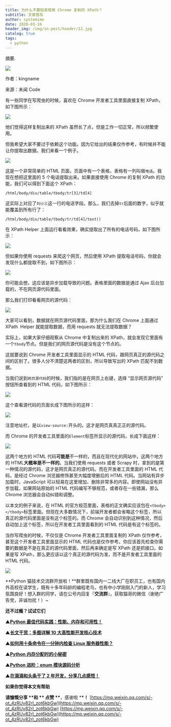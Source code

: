 ```yaml
---
title: 为什么不要轻易使用 Chrome 复制的 XPath？
subtitle: 文章暂存
author: systemime
date: 2020-03-16
header_img: /img/in-post/header/12.jpg
catalog: true
tags:
  - python
---
```

摘要.

<!-- more -->
![](https://mmbiz.qpic.cn/mmbiz_jpg/LLRiaS9YfFTPdzarAhulgpZeYMbpucH0Gh46VRxL4Keb7VyEqAiamTdfnDbeeFIEmwbmVMbs58oQypl7jRe5v61A/640?wx_fmt=jpeg)

作者：kingname

来源：未闻 Code

有一些同学在写爬虫的时候，喜欢在 Chrome 开发者工具里面直接复制 XPath，如下图所示：  

![](https://mmbiz.qpic.cn/mmbiz_png/ohoo1dCmvqf4kAkGg9ZCdKo0f0liaiaLibe1FsfDRsCNA8HqSlXKN2Tya6CKqdibnnOzkQcERXbaDKZY40kgtNhh4w/640?wx_fmt=png)

他们觉得这样复制出来的 XPath 虽然长了点，但是工作一切正常，所以频繁使用。  

但我希望大家不要过于依赖这个功能。因为它给出的结果仅作参考，有时候并不能让你提取出数据。我们来看一个例子。

![](https://mmbiz.qpic.cn/mmbiz_png/ohoo1dCmvqf4kAkGg9ZCdKo0f0liaiaLibeRXIfYxFTuibELpbsuVKV49y1lAc675DWF8RsyPDQM7LjQw97LwkiagLw/640?wx_fmt=png)

这是一个非常简单的 HTML 页面，页面中有一个表格，表格有一列叫做`电话`。我现在想把这里面的 5 个电话提取出来。如果直接使用 Chrome 的复制 XPath 的功能，我们可以得到下面这个 XPath：

    /html/body/div/table/tbody/tr[3]/td[4]

这实际上对应了`刘小三`这一行的电话字段。那么，我们去掉`tr`后面的数字，似乎就能覆盖到所有行了：

    /html/body/div/table/tbody/tr/td[4]/text()

在 XPath Helper 上面运行看看效果，确实提取出了所有的电话号码，如下图所示：

![](https://mmbiz.qpic.cn/mmbiz_png/ohoo1dCmvqf4kAkGg9ZCdKo0f0liaiaLiben2Zfiarfv8hAAMicSELWKPCkAibUiad5DsNXD8HgcVtma2P3cT99m1bajw/640?wx_fmt=png)

但如果你使用 requests 来爬这个网页，然后使用 XPath 提取电话号码，你就会发现什么都提取不到，如下图所示：

![](https://mmbiz.qpic.cn/mmbiz_png/ohoo1dCmvqf4kAkGg9ZCdKo0f0liaiaLibeatCpGCbW49UJeh7cSgALkden9sX238ic89rkYSfsT9O3k920hib876CQ/640?wx_fmt=png)

你可能会想，这应该是异步加载导致的问题。表格里面的数据是通过 Ajax 后台加载的，不在网页源代码里面。

那么我们打印看看网页的源代码：

![](https://mmbiz.qpic.cn/mmbiz_png/ohoo1dCmvqf4kAkGg9ZCdKo0f0liaiaLibeIGlpLoY7Ix45pjKleSV1OdXu9a3Sg8tesE6bZvfqkPKiaZVpJGOeTBw/640?wx_fmt=png)

大家可以看到，数据就在网页源代码里面，那为什么我们在 Chrome 上面通过 XPath  Helper 就能提取数据，而用 requests 就无法提取数据？

实际上，如果大家仔细观察从 Chrome 中复制出来的 XPath，就会发现它里面有一个`tbody`节点。但是我们的网页源代码是没有这个节点的。

这就要说到 Chrome 开发者工具里面显示的 HTML 代码，跟网页真正的源代码之间的区别了。很多人分不清楚这两者的区别，所以导致写出的 XPath 匹配不到数据。

当我们说到`网页源代码`的时候，我们指的是在网页上右键，选择 “显示网页源代码” 按钮所查看到的 HTML 代码，如下图所示：

![](https://mmbiz.qpic.cn/mmbiz_png/ohoo1dCmvqf4kAkGg9ZCdKo0f0liaiaLibeNricZib2guW1MwWhpicr0jQZYpIswt8vpVxhqH9Oo8w0O5pPEL4xjxUtQ/640?wx_fmt=png)

这个查看源代码的页面长成下图所示的这样：

![](https://mmbiz.qpic.cn/mmbiz_png/ohoo1dCmvqf4kAkGg9ZCdKo0f0liaiaLibeUNiaUj4Vohuul68ImXia4ia3l8wUTmLguQBiaFPaf24HTluHXPibV6y9WjA/640?wx_fmt=png)

注意地址栏，是以`view-source:`开头的。这才是网页真真正正的源代码。

而 Chrome 的开发者工具里面的`Element`标签所显示的源代码，长成下面这样：

![](https://mmbiz.qpic.cn/mmbiz_png/ohoo1dCmvqf4kAkGg9ZCdKo0f0liaiaLibeNia6SRtoQ5PcCLZ6CYSo8rWlBKhNLanwKoJY8Z9GN8jD3yjibnbKao1Q/640?wx_fmt=png)

这两个地方的 HTML 代码**可能是**不一样的，而且在现代化的网站中，这两个地方的 HTML**大概率是不一样的**。当我们使用 requests 或者 Scrapy 时，拿到的是第一种情况的源代码，这才是网页真正的源代码。而在开发者工具里面的 HTML 代码，是经过 Chrome 浏览器修饰甚至大幅度增删后的 HTML 代码。当网站有异步加载时，JavaScript 可以轻易在这里增加、删除非常多的内容。即使网站没有异步加载，如果网站原始的 HTML 代码编写不够规范，或者存在一些错漏，那么 Chrome 浏览器会自动纠错和调整。

以本文的例子来说，在 HTML 的官方规范里面，表格的正文确实应该包在`<tbody></tbody>`标签里面。但现在大多数情况下，前端开发者都会省略这个标签，所以真正的源代码里面是没有这个标签的。而 Chrome 会自动识别到这种情况，然后自动加上这个标签，所以在开发者工具里面看到的 HTML 代码是有这个标签的。

当你写爬虫的时候，不仅仅是 Chrome 开发者工具里面复制的 XPath 仅作参考，甚至这个开发者工具里面显示的 HTML 代码也是仅作参考。你应该首先检查你需要的数据是不是在真正的源代码里面，然后再来确定是写 XPath 还是抓接口。如果是写 XPath，那么更应该以这个真正的源代码为准，而不是开发者工具里面的 HTML 代码。

![](https://mmbiz.qpic.cn/mmbiz/cZV2hRpuAPiaJQXWGyC9wrUzIicibgXayrgibTYarT3A1yzttbtaO0JlV21wMqroGYT3QtPq2C7HMYsvicSB2p7dTBg/640?wx_fmt=gif)

**Python 猫技术交流群开放啦！**群里既有国内一二线大厂在职员工，也有国内外高校在读学生，既有十多年码龄的编程老鸟，也有中小学刚刚入门的新人，学习氛围良好！想入群的同学，请在公号内回复『**交流群**』，获取猫哥的微信（谢绝广告党，非诚勿扰！）~

**还不过瘾？试试它们**

**▲[Python 最佳代码实践：性能、内存和可用性！](http://mp.weixin.qq.com/s?__biz=MzUyOTk2MTcwNg==&mid=2247491581&idx=2&sn=997772836d9c193bcbd4b62faa3b2cbe&chksm=fa585878cd2fd16eb441e66cd82db48ab67a2776d32ef4f1d554ca6e5f93b4a5f5470fa3c1fc&scene=21#wechat_redirect)**

**▲[长文干货：多图详解 10 大高性能开发核心技术](http://mp.weixin.qq.com/s?__biz=MzUyOTk2MTcwNg==&mid=2247486463&idx=1&sn=53a1a4f2503adf4a394086e3999de361&chksm=fa584c7acd2fc56c806d38c9ab76728058956e99be4b0e0504ce7d2cac47873c3399698fbb26&scene=21#wechat_redirect)**

**▲[如何用十条命令在一分钟内检查 Linux 服务器性能？](http://mp.weixin.qq.com/s?__biz=MzUyOTk2MTcwNg==&mid=2247484880&idx=1&sn=b4da077ab87806474d261f80d347b04d&chksm=fa584255cd2fcb43540bdc4fb7b996781089299022937b6f3adaaefde090b6f47c6ffa5196a6&scene=21#wechat_redirect)**

**▲[Python 内存分配时的小秘密](http://mp.weixin.qq.com/s?__biz=MzUyOTk2MTcwNg==&mid=2247484562&idx=1&sn=62bdb35df55000f982d34b82ac7d62c1&chksm=fa584317cd2fca015c78130ccd67aca85459b1a0534aadef887168cb197446ed75da75578b83&scene=21#wechat_redirect)**

**▲[Python 进阶：enum 模块源码分析](http://mp.weixin.qq.com/s?__biz=MzUyOTk2MTcwNg==&mid=2247485325&idx=1&sn=3fd26870a32901e1c70a63dc111bb6c3&chksm=fa584008cd2fc91e36d24524a5775794cc8e06afe8246da2dbb8b3024b6cedf7846a939609ed&scene=21#wechat_redirect)**

**▲[在滴滴和头条干了 2 年开发，分享几点感悟！](http://mp.weixin.qq.com/s?__biz=MzUyOTk2MTcwNg==&mid=2247491398&idx=1&sn=1520b6fd4f348d92e0e9a3b03a4f9970&chksm=fa5858c3cd2fd1d52e66dfa969e60c537a247ffbf452c76124b590ca32bc4d3f8a9f368e4e9c&scene=21#wechat_redirect)**

**如果你觉得本文有帮助**

**请慷慨分享 \*\***和 \***\* 点赞 \*\***，感谢啦 \***\*！** 
 [https://mp.weixin.qq.com/s/-ot_4zRUv82rI_zot6kbGw](https://mp.weixin.qq.com/s/-ot_4zRUv82rI_zot6kbGw) 
 [https://mp.weixin.qq.com/s/-ot_4zRUv82rI_zot6kbGw](https://mp.weixin.qq.com/s/-ot_4zRUv82rI_zot6kbGw)
